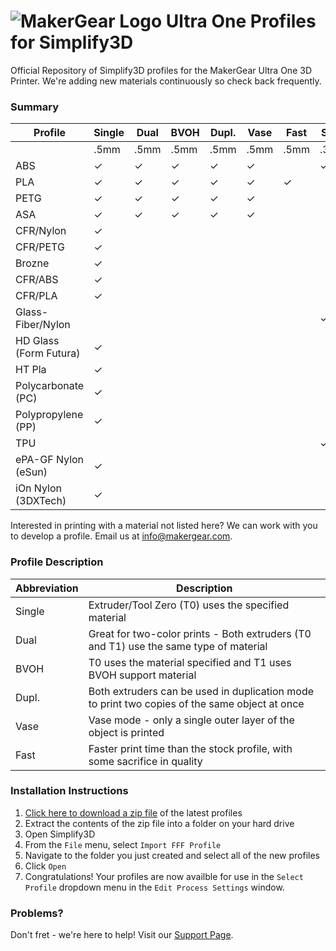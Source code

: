 # ![MakerGear Logo](https://cdn.shopify.com/s/files/1/0030/7372/files/mg_logo_colors_small.jpg) Ultra One Profiles for Simplify3D
Official Repository of Simplify3D profiles for the MakerGear Ultra One 3D Printer. We're adding new materials continuously so check back frequently.

### Summary
| Profile | Single | Dual | BVOH | Dupl. | Vase | Fast | Single | Dual | Dupl. |
| ----------- | ----------- | ----------- | ----------- | ----------- | ----------- | ----------- | ----------- | ----------- | ----------- |
|  | .5mm | .5mm | .5mm | .5mm | .5mm | .5mm | .35mm | .35mm | .35mm |
| ABS | ✓ | ✓ | ✓ | ✓ | ✓ |  | ✓ |  | ✓ |
| PLA | ✓ | ✓ | ✓ | ✓ | ✓ | ✓ |  |  |  |
| PETG | ✓ | ✓ | ✓ | ✓ | ✓ |  |  |  |  |
| ASA | ✓ | ✓ | ✓ | ✓ | ✓ |  |  |  |  |
| CFR/Nylon | ✓ |  |  |  |  |  |  |  |  |
| CFR/PETG | ✓ |  |  |  |  |  |  |  |  |
| Brozne | ✓ |  |  |  |  |  |  |  |  |
| CFR/ABS | ✓ |  |  |  |  |  |  |  |  |
| CFR/PLA | ✓ |  |  |  |  |  |  |  |  |
| Glass-Fiber/Nylon |  |  |  |  |  |  | ✓ |  |  |
| HD Glass (Form Futura) | ✓ |  |  |  |  |  |  |  |  |
| HT Pla | ✓ |  |  |  |  |  |  |  |  |
| Polycarbonate (PC) | ✓ |  |  |  |  |  |  |  |  |
| Polypropylene (PP) | ✓ |  |  |  |  |  |  |  |  |
| TPU |  |  |  |  |  |  | ✓ |  |  |
| ePA-GF Nylon (eSun) | ✓ |  |  |  |  |  |  |  |  |
| iOn Nylon (3DXTech) | ✓ |  |  |  |  |  |  |  |  |

Interested in printing with a material not listed here? We can work with you to develop a profile. Email us at info@makergear.com.

### Profile Description
| Abbreviation | Description |
| ----------- | ----------- |
| Single | Extruder/Tool Zero (T0) uses the specified material |
| Dual | Great for two-color prints - Both extruders (T0 and T1) use the same type of material |
| BVOH | T0 uses the material specified and T1 uses BVOH support material |
| Dupl. | Both extruders can be used in duplication mode to print two copies of the same object at once |
| Vase | Vase mode - only a single outer layer of the object is printed |
| Fast | Faster print time than the stock profile, with some sacrifice in quality |

### Installation Instructions
1. [Click here to download a zip file](https://github.com/MakerGear/MakerGearU1Profiles/archive/master.zip) of the latest profiles
2. Extract the contents of the zip file into a folder on your hard drive
3. Open Simplify3D
4. From the `File` menu, select `Import FFF Profile`
5. Navigate to the folder you just created and select all of the new profiles
6. Click `Open`
7. Congratulations! Your profiles are now availble for use in the `Select Profile` dropdown menu in the `Edit Process Settings` window.

### Problems?
Don't fret - we're here to help! Visit our [Support Page](https://www.makergear.com/pages/support).
